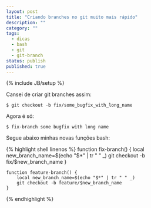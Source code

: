 ```yaml
---
layout: post
title: "Criando branches no git muito mais rápido"
description: ""
category: ""
tags: 
  - dicas
  - bash
  - git
  - git-branch
status: publish
published: true
---
```

{% include JB/setup %}

Cansei de criar git branches assim:

`$ git checkout -b fix/some_bugfix_with_long_name`

Agora é só:

`$ fix-branch some bugfix with long name`

Segue abaixo minhas novas funções bash:

{% highlight shell linenos %}
    function fix-branch() {
        local new_branch_name=$(echo "$*" | tr " " _)
        git checkout -b fix/$new_branch_name
    }

    function feature-branch() {
        local new_branch_name=$(echo "$*" | tr " " _)
        git checkout -b feature/$new_branch_name
    }
{% endhighlight %}
